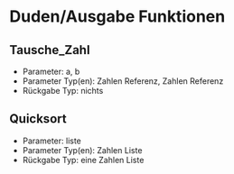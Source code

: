 # Duden/Ausgabe Funktionen
## Tausche_Zahl
* Parameter: a, b
* Parameter Typ(en): Zahlen Referenz, Zahlen Referenz
* Rückgabe Typ: nichts

## Quicksort
* Parameter: liste
* Parameter Typ(en): Zahlen Liste
* Rückgabe Typ: eine Zahlen Liste

